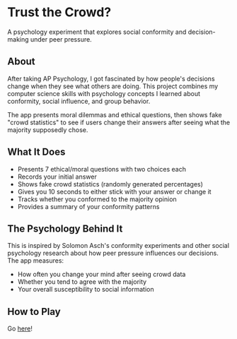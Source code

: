 # Trust the Crowd?

A psychology experiment that explores social conformity and decision-making under peer pressure.

## About

After taking AP Psychology, I got fascinated by how people's decisions change when they see what others are doing. This project combines my computer science skills with psychology concepts I learned about conformity, social influence, and group behavior.

The app presents moral dilemmas and ethical questions, then shows fake "crowd statistics" to see if users change their answers after seeing what the majority supposedly chose.

## What It Does

- Presents 7 ethical/moral questions with two choices each
- Records your initial answer
- Shows fake crowd statistics (randomly generated percentages)
- Gives you 10 seconds to either stick with your answer or change it
- Tracks whether you conformed to the majority opinion
- Provides a summary of your conformity patterns

## The Psychology Behind It

This is inspired by Solomon Asch's conformity experiments and other social psychology research about how peer pressure influences our decisions. The app measures:

- How often you change your mind after seeing crowd data
- Whether you tend to agree with the majority
- Your overall susceptibility to social information

## How to Play

Go [here](https://aa2026.github.io/trust-the-crowd/)!

